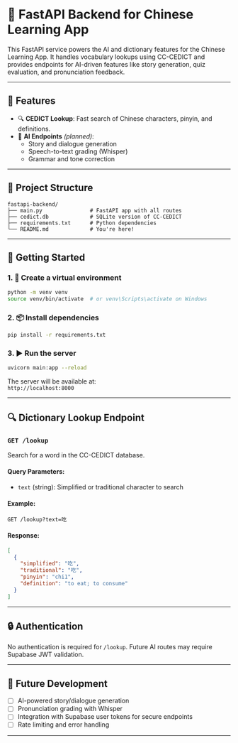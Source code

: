 # 📘 FastAPI Backend for Chinese Learning App

This FastAPI service powers the AI and dictionary features for the Chinese Learning App. It handles vocabulary lookups using CC-CEDICT and provides endpoints for AI-driven features like story generation, quiz evaluation, and pronunciation feedback.

---

## 🚀 Features

- 🔍 **CEDICT Lookup**: Fast search of Chinese characters, pinyin, and definitions.
- 🧠 **AI Endpoints** *(planned)*:
  - Story and dialogue generation
  - Speech-to-text grading (Whisper)
  - Grammar and tone correction

---

## 📁 Project Structure

```
fastapi-backend/
├── main.py               # FastAPI app with all routes
├── cedict.db             # SQLite version of CC-CEDICT
├── requirements.txt      # Python dependencies
└── README.md             # You're here!
```

---

## 🏁 Getting Started

### 1. 🐍 Create a virtual environment

```bash
python -m venv venv
source venv/bin/activate  # or venv\Scripts\activate on Windows
```

### 2. 📦 Install dependencies

```bash
pip install -r requirements.txt
```

### 3. ▶️ Run the server

```bash
uvicorn main:app --reload
```

The server will be available at:  
`http://localhost:8000`

---

## 🔍 Dictionary Lookup Endpoint

### `GET /lookup`

Search for a word in the CC-CEDICT database.

#### Query Parameters:
- `text` (string): Simplified or traditional character to search

#### Example:

```http
GET /lookup?text=吃
```

#### Response:

```json
[
  {
    "simplified": "吃",
    "traditional": "吃",
    "pinyin": "chi1",
    "definition": "to eat; to consume"
  }
]
```

---

## 🔒 Authentication

No authentication is required for `/lookup`. Future AI routes may require Supabase JWT validation.

---

## 🧠 Future Development

- [ ] AI-powered story/dialogue generation
- [ ] Pronunciation grading with Whisper
- [ ] Integration with Supabase user tokens for secure endpoints
- [ ] Rate limiting and error handling

---